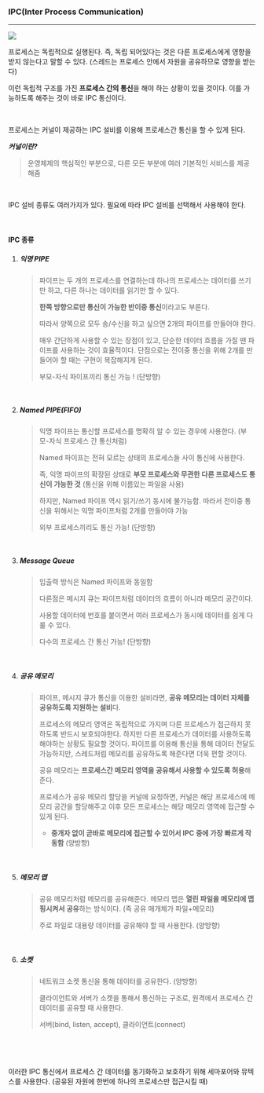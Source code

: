 ### IPC(Inter Process Communication)

---

<img src="https://t1.daumcdn.net/cfile/tistory/99DB8C495C4C570417">

<br>

프로세스는 독립적으로 실행된다. 즉, 독립 되어있다는 것은 다른 프로세스에게 영향을 받지 않는다고 말할 수 있다. (스레드는 프로세스 안에서 자원을 공유하므로 영향을 받는다)

이런 독립적 구조를 가진 **프로세스 간의 통신**을 해야 하는 상황이 있을 것이다. 이를 가능하도록 해주는 것이 바로 IPC 통신이다.

<br>

프로세스는 커널이 제공하는 IPC 설비를 이용해 프로세스간 통신을 할 수 있게 된다.

***커널이란?***

> 운영체제의 핵심적인 부분으로, 다른 모든 부분에 여러 기본적인 서비스를 제공해줌

<br>

IPC 설비 종류도 여러가지가 있다. 필요에 따라 IPC 설비를 선택해서 사용해야 한다.

<br>

#### IPC 종류

1. ##### 익명 PIPE

   > 파이프는 두 개의 프로세스를 연결하는데 하나의 프로세스는 데이터를 쓰기만 하고, 다른 하나는 데이터를 읽기만 할 수 있다.
   >
   > **한쪽 방향으로만 통신이 가능한 반이중 통신**이라고도 부른다.
   >
   > 따라서 양쪽으로 모두 송/수신을 하고 싶으면 2개의 파이프를 만들어야 한다.
   >
   >
   >
   >
   > 매우 간단하게 사용할 수 있는 장점이 있고, 단순한 데이터 흐름을 가질 땐 파이프를 사용하는 것이 효율적이다. 단점으로는 전이중 통신을 위해 2개를 만들어야 할 때는 구현이 복잡해지게 된다.
   > 
   > 부모-자식 파이프끼리 통신 가능 ! (단방향)

   <br>

2. ##### Named PIPE(FIFO)

   > 익명 파이프는 통신할 프로세스를 명확히 알 수 있는 경우에 사용한다. (부모-자식 프로세스 간 통신처럼)
   >
   > Named 파이프는 전혀 모르는 상태의 프로세스들 사이 통신에 사용한다.
   >
   > 즉, 익명 파이프의 확장된 상태로 **부모 프로세스와 무관한 다른 프로세스도 통신이 가능한 것** (통신을 위해 이름있는 파일을 사용)
   >
   > 하지만, Named 파이프 역시 읽기/쓰기 동시에 불가능함. 따라서 전이중 통신을 위해서는 익명 파이프처럼 2개를 만들어야 가능
   > 
   > 외부 프로세스끼리도 통신 가능! (단방향)

   <br>

3. ##### Message Queue

   > 입출력 방식은 Named 파이프와 동일함
   >
   > 다른점은 메시지 큐는 파이프처럼 데이터의 흐름이 아니라 메모리 공간이다.
   >
   > 사용할 데이터에 번호를 붙이면서 여러 프로세스가 동시에 데이터를 쉽게 다룰 수 있다.
   > 
   > 다수의 프로세스 간 통신 가능! (단방향)

   <br>

4. ##### 공유 메모리

   > 파이프, 메시지 큐가 통신을 이용한 설비라면, **공유 메모리는 데이터 자체를 공유하도록 지원하는 설비**다.
   >
   >
   > 프로세스의 메모리 영역은 독립적으로 가지며 다른 프로세스가 접근하지 못하도록 반드시 보호되야한다. 하지만 다른 프로세스가 데이터를 사용하도록 해야하는 상황도 필요할 것이다. 파이프를 이용해 통신을 통해 데이터 전달도 가능하지만, 스레드처럼 메모리를 공유하도록 해준다면 더욱 편할 것이다.
   >
   >
   > 공유 메모리는 **프로세스간 메모리 영역을 공유해서 사용할 수 있도록 허용**해준다.
   >
   > 프로세스가 공유 메모리 할당을 커널에 요청하면, 커널은 해당 프로세스에 메모리 공간을 할당해주고 이후 모든 프로세스는 해당 메모리 영역에 접근할 수 있게 된다.
   >
   > - **중개자 없이 곧바로 메모리에 접근할 수 있어서 IPC 중에 가장 빠르게 작동함** (양방향)

   <br>

5. ##### 메모리 맵

   > 공유 메모리처럼 메모리를 공유해준다. 메모리 맵은 **열린 파일을 메모리에 맵핑시켜서 공유**하는 방식이다. (즉 공유 매개체가 파일+메모리)
   >
   > 주로 파일로 대용량 데이터를 공유해야 할 때 사용한다. (양방향)

   <br>

6. ##### 소켓

   > 네트워크 소켓 통신을 통해 데이터를 공유한다. (양방향)
   >
   > 클라이언트와 서버가 소켓을 통해서 통신하는 구조로, 원격에서 프로세스 간 데이터를 공유할 때 사용한다.
   >
   > 서버(bind, listen, accept), 클라이언트(connect)

   <br>



<br>

이러한 IPC 통신에서 프로세스 간 데이터를 동기화하고 보호하기 위해 세마포어와 뮤텍스를 사용한다. (공유된 자원에 한번에 하나의 프로세스만 접근시킬 때)